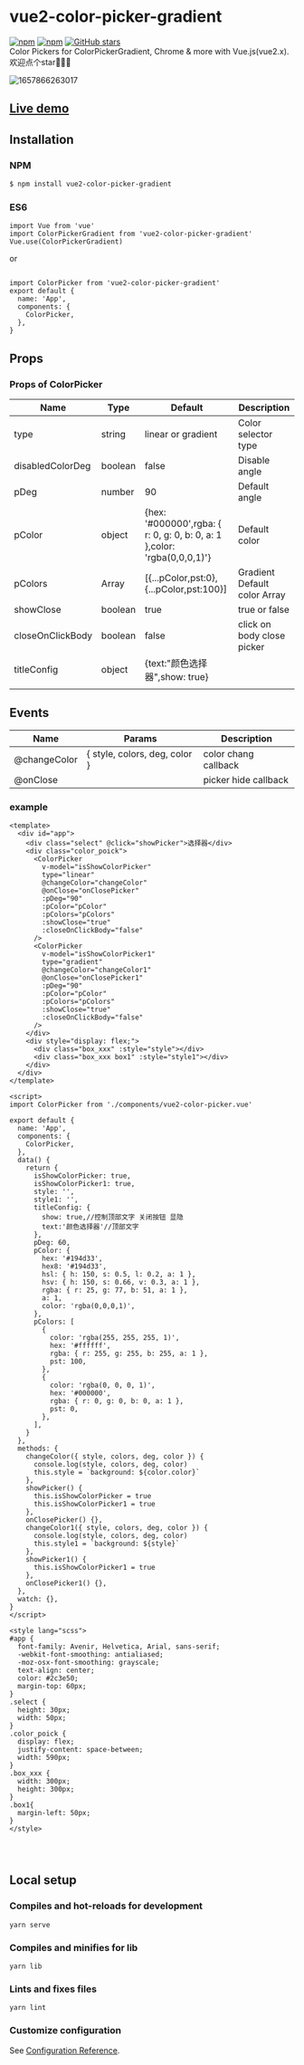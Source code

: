 # vue2-color-picker-gradient

[![npm](https://img.shields.io/npm/v/vue2-color-picker-gradient.svg)](https://www.npmjs.com/package/vue2-color-picker-gradient)
[![npm](https://img.shields.io/npm/dt/vue2-color-picker-gradient.svg)](https://www.npmjs.com/package/vue2-color-picker-gradient)
[![GitHub stars](https://img.shields.io/github/stars/CNLHB/vue2-color-picker-gradient.svg?style=social&label=Stars&style=for-the-badge)](https://github.com/CNLHB/vue2-color-picker-gradient/stargazers)  
Color Pickers for  ColorPickerGradient, Chrome & more with Vue.js(vue2.x).  
欢迎点个star🎉🎉🎉  

![1657866263017](image/README/1657866263017.png)

## [Live demo](https://cnlhb.github.io/vue2-color-picker-gradient/build/index.html)

## Installation

### NPM

```bash
$ npm install vue2-color-picker-gradient
```

### ES6

```
import Vue from 'vue'
import ColorPickerGradient from 'vue2-color-picker-gradient'
Vue.use(ColorPickerGradient)

```

or

```

import ColorPicker from 'vue2-color-picker-gradient'
export default {
  name: 'App',
  components: {
    ColorPicker,
  },
}

```

## Props

### Props of ColorPicker

| Name             | Type    | Default                                                                  | Description                  |
| ---------------- | ------- | ------------------------------------------------------------------------ | ---------------------------- |
| type             | string  | linear or gradient                                                       | Color selector type          |
| disabledColorDeg | boolean | false                                                                    | Disable angle                |
| pDeg             | number  | 90                                                                       | Default angle                |
| pColor           | object  | {hex: '#000000',rgba: { r: 0, g: 0, b: 0, a: 1 },color: 'rgba(0,0,0,1)'} | Default color                |
| pColors          | Array   | [{...pColor,pst:0},{...pColor,pst:100}]                                  | Gradient Default color Array |
| showClose        | boolean | true                                                                     | true or false                |
| closeOnClickBody | boolean | false                                                                    | click on body close picker   |
| titleConfig      | object  | {text:"颜色选择器",show: true}                                           |                              |
|                  |         |                                                                          |                              |
## Events

| Name   | Params | Description                 |
| ------ | ------ | --------------------------- |
| @changeColor |{ style, colors, deg, color }    | color chang callback |
| @onClose |    | picker hide callback |

### example

```vue
<template>
  <div id="app">
    <div class="select" @click="showPicker">选择器</div>
    <div class="color_poick">
      <ColorPicker
        v-model="isShowColorPicker"
        type="linear"
        @changeColor="changeColor"
        @onClose="onClosePicker"
        :pDeg="90"
        :pColor="pColor"
        :pColors="pColors"
        :showClose="true"
        :closeOnClickBody="false"
      />
      <ColorPicker
        v-model="isShowColorPicker1"
        type="gradient"
        @changeColor="changeColor1"
        @onClose="onClosePicker1"
        :pDeg="90"
        :pColor="pColor"
        :pColors="pColors"
        :showClose="true"
        :closeOnClickBody="false"
      />
    </div>
    <div style="display: flex;">
      <div class="box_xxx" :style="style"></div>
      <div class="box_xxx box1" :style="style1"></div>
    </div>
  </div>
</template>

<script>
import ColorPicker from './components/vue2-color-picker.vue'

export default {
  name: 'App',
  components: {
    ColorPicker,
  },
  data() {
    return {
      isShowColorPicker: true,
      isShowColorPicker1: true,
      style: '',
      style1: '',
      titleConfig: {
        show: true,//控制顶部文字 关闭按钮 显隐
        text:'颜色选择器'//顶部文字
      },
      pDeg: 60,
      pColor: {
        hex: '#194d33',
        hex8: '#194d33',
        hsl: { h: 150, s: 0.5, l: 0.2, a: 1 },
        hsv: { h: 150, s: 0.66, v: 0.3, a: 1 },
        rgba: { r: 25, g: 77, b: 51, a: 1 },
        a: 1,
        color: 'rgba(0,0,0,1)',
      },
      pColors: [
        {
          color: 'rgba(255, 255, 255, 1)',
          hex: '#ffffff',
          rgba: { r: 255, g: 255, b: 255, a: 1 },
          pst: 100,
        },
        {
          color: 'rgba(0, 0, 0, 1)',
          hex: '#000000',
          rgba: { r: 0, g: 0, b: 0, a: 1 },
          pst: 0,
        },
      ],
    }
  },
  methods: {
    changeColor({ style, colors, deg, color }) {
      console.log(style, colors, deg, color)
      this.style = `background: ${color.color}`
    },
    showPicker() {
      this.isShowColorPicker = true
      this.isShowColorPicker1 = true
    },
    onClosePicker() {},
    changeColor1({ style, colors, deg, color }) {
      console.log(style, colors, deg, color)
      this.style1 = `background: ${style}`
    },
    showPicker1() {
      this.isShowColorPicker1 = true
    },
    onClosePicker1() {},
  },
  watch: {},
}
</script>

<style lang="scss">
#app {
  font-family: Avenir, Helvetica, Arial, sans-serif;
  -webkit-font-smoothing: antialiased;
  -moz-osx-font-smoothing: grayscale;
  text-align: center;
  color: #2c3e50;
  margin-top: 60px;
}
.select {
  height: 30px;
  width: 50px;
}
.color_poick {
  display: flex;
  justify-content: space-between;
  width: 590px;
}
.box_xxx {
  width: 300px;
  height: 300px;
}
.box1{
  margin-left: 50px;
}
</style>




```

## Local setup

### Compiles and hot-reloads for development

```
yarn serve
```

### Compiles and minifies for lib

```
yarn lib
```

### Lints and fixes files

```
yarn lint
```



### Customize configuration

See [Configuration Reference](https://cli.vuejs.org/config/).
